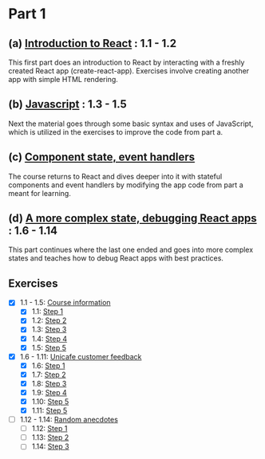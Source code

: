 # Part 1
## (a) [Introduction to React](https://fullstackopen.com/en/part1/introduction_to_react) : 1.1 - 1.2
This first part does an introduction to React by interacting with a freshly created React app (create-react-app). Exercises involve creating another app with simple HTML rendering.
## (b) [Javascript](https://fullstackopen.com/en/part1/java_script) : 1.3 - 1.5
Next the material goes through some basic syntax and uses of JavaScript, which is utilized in the exercises to improve the code from part a.
## (c) [Component state, event handlers](https://fullstackopen.com/en/part1/component_state_event_handlers)
The course returns to React and dives deeper into it with stateful components and event handlers by modifying the app code from part a meant for learning.
## (d) [A more complex state, debugging React apps](https://fullstackopen.com/en/part1/a_more_complex_state_debugging_react_apps) : 1.6 - 1.14
This part continues where the last one ended and goes into more complex states and teaches how to debug React apps with best practices.
## Exercises
- [X] 1.1 - 1.5: [Course information](https://github.com/Aapok0/FullStackOpen/tree/main/Part1/1.1-1.5_courseinfo)
    - [X] 1.1: [Step 1](https://github.com/Aapok0/FullStackOpen/blob/2751d554ecfeac71515c24e1066a9c8b220ac6f6/Part1/1.1-1.5_courseinfo/src/App.js)
    - [X] 1.2: [Step 2](https://github.com/Aapok0/FullStackOpen/blob/5c7811ee7025fa1cb37222494514acdd36d5feb5/Part1/1.1-1.5_courseinfo/src/App.js)
    - [X] 1.3: [Step 3](https://github.com/Aapok0/FullStackOpen/blob/70e85fd40ac603932571ef1aa9da0b58b0a61360/Part1/1.1-1.5_courseinfo/src/App.js)
    - [X] 1.4: [Step 4](https://github.com/Aapok0/FullStackOpen/blob/e804b6127f3eec10326f5e3fcd1515607f7e059e/Part1/1.1-1.5_courseinfo/src/App.js)
    - [X] 1.5: [Step 5](https://github.com/Aapok0/FullStackOpen/blob/main/Part1/1.1-1.5_courseinfo/src/App.js)
- [X] 1.6 - 1.11: [Unicafe customer feedback](https://github.com/Aapok0/FullStackOpen/tree/main/Part1/1.6-1.11_unicafe)
    - [X] 1.6: [Step 1](https://github.com/Aapok0/FullStackOpen/blob/7dfce27d906b8669743ec60548b0aa3f3aeebdc4/Part1/1.6-1.11_unicafe/src/App.js)
    - [X] 1.7: [Step 2](https://github.com/Aapok0/FullStackOpen/blob/46f3f8bf268571676bd13d3ed40ddb768e747849/Part1/1.6-1.11_unicafe/src/App.js)
    - [X] 1.8: [Step 3](https://github.com/Aapok0/FullStackOpen/blob/e7ef82bf79babb586e091d555bae3ad33c45a98a/Part1/1.6-1.11_unicafe/src/App.js)
    - [X] 1.9: [Step 4](https://github.com/Aapok0/FullStackOpen/blob/2da2042a00011c94454776cc66141ef03eb2cd02/Part1/1.6-1.11_unicafe/src/App.js)
    - [X] 1.10: [Step 5](https://github.com/Aapok0/FullStackOpen/blob/c28c5f96288c3cbed87a98555c3dd4f0ebc57b30/Part1/1.6-1.11_unicafe/src/App.js)
    - [X] 1.11: [Step 5](https://github.com/Aapok0/FullStackOpen/blob/e0ebb52d6290d96a03ccefc9d685effab75229a6/Part1/1.6-1.11_unicafe/src/App.js)
- [ ] 1.12 - 1.14: [Random anecdotes]()
    - [ ] 1.12: [Step 1]()
    - [ ] 1.13: [Step 2]()
    - [ ] 1.14: [Step 3]()